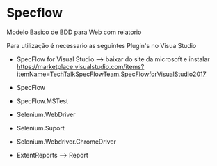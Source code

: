 # Specflow
Modelo Basico de BDD para Web com relatorio

Para utilização é necessario as seguintes Plugin's no Visua Studio
- SpecFlow for Visual Studio --> baixar do site da microsoft e instalar 
https://marketplace.visualstudio.com/items?itemName=TechTalkSpecFlowTeam.SpecFlowforVisualStudio2017

- SpecFlow
- SpecFlow.MSTest

- Selenium.WebDriver
- Selenium.Suport
- Selenium.Webdriver.ChromeDriver

- ExtentReports --> Report
